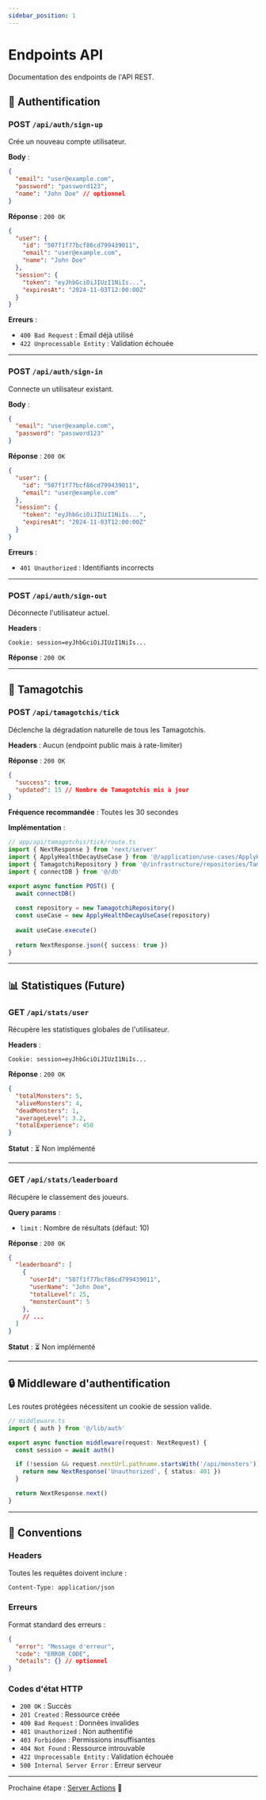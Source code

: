 ```yaml
---
sidebar_position: 1
---
```


# Endpoints API

Documentation des endpoints de l'API REST.

## 🔐 Authentification

### POST `/api/auth/sign-up`

Crée un nouveau compte utilisateur.

**Body** :
```json
{
  "email": "user@example.com",
  "password": "password123",
  "name": "John Doe" // optionnel
}
```

**Réponse** : `200 OK`
```json
{
  "user": {
    "id": "507f1f77bcf86cd799439011",
    "email": "user@example.com",
    "name": "John Doe"
  },
  "session": {
    "token": "eyJhbGciOiJIUzI1NiIs...",
    "expiresAt": "2024-11-03T12:00:00Z"
  }
}
```

**Erreurs** :
- `400 Bad Request` : Email déjà utilisé
- `422 Unprocessable Entity` : Validation échouée

---

### POST `/api/auth/sign-in`

Connecte un utilisateur existant.

**Body** :
```json
{
  "email": "user@example.com",
  "password": "password123"
}
```

**Réponse** : `200 OK`
```json
{
  "user": {
    "id": "507f1f77bcf86cd799439011",
    "email": "user@example.com"
  },
  "session": {
    "token": "eyJhbGciOiJIUzI1NiIs...",
    "expiresAt": "2024-11-03T12:00:00Z"
  }
}
```

**Erreurs** :
- `401 Unauthorized` : Identifiants incorrects

---

### POST `/api/auth/sign-out`

Déconnecte l'utilisateur actuel.

**Headers** :
```
Cookie: session=eyJhbGciOiJIUzI1NiIs...
```

**Réponse** : `200 OK`

---

## 🐾 Tamagotchis

### POST `/api/tamagotchis/tick`

Déclenche la dégradation naturelle de tous les Tamagotchis.

**Headers** : Aucun (endpoint public mais à rate-limiter)

**Réponse** : `200 OK`
```json
{
  "success": true,
  "updated": 15 // Nombre de Tamagotchis mis à jour
}
```

**Fréquence recommandée** : Toutes les 30 secondes

**Implémentation** :

```typescript
// app/api/tamagotchis/tick/route.ts
import { NextResponse } from 'next/server'
import { ApplyHealthDecayUseCase } from '@/application/use-cases/ApplyHealthDecayUseCase'
import { TamagotchiRepository } from '@/infrastructure/repositories/TamagotchiRepository'
import { connectDB } from '@/db'

export async function POST() {
  await connectDB()
  
  const repository = new TamagotchiRepository()
  const useCase = new ApplyHealthDecayUseCase(repository)
  
  await useCase.execute()
  
  return NextResponse.json({ success: true })
}
```

---

## 📊 Statistiques (Future)

### GET `/api/stats/user`

Récupère les statistiques globales de l'utilisateur.

**Headers** :
```
Cookie: session=eyJhbGciOiJIUzI1NiIs...
```

**Réponse** : `200 OK`
```json
{
  "totalMonsters": 5,
  "aliveMonsters": 4,
  "deadMonsters": 1,
  "averageLevel": 3.2,
  "totalExperience": 450
}
```

**Statut** : ⏳ Non implémenté

---

### GET `/api/stats/leaderboard`

Récupère le classement des joueurs.

**Query params** :
- `limit` : Nombre de résultats (défaut: 10)

**Réponse** : `200 OK`
```json
{
  "leaderboard": [
    {
      "userId": "507f1f77bcf86cd799439011",
      "userName": "John Doe",
      "totalLevel": 25,
      "monsterCount": 5
    },
    // ...
  ]
}
```

**Statut** : ⏳ Non implémenté

---

## 🔒 Middleware d'authentification

Les routes protégées nécessitent un cookie de session valide.

```typescript
// middleware.ts
import { auth } from '@/lib/auth'

export async function middleware(request: NextRequest) {
  const session = await auth()

  if (!session && request.nextUrl.pathname.startsWith('/api/monsters')) {
    return new NextResponse('Unauthorized', { status: 401 })
  }

  return NextResponse.next()
}
```

---

## 📝 Conventions

### Headers

Toutes les requêtes doivent inclure :

```
Content-Type: application/json
```

### Erreurs

Format standard des erreurs :

```json
{
  "error": "Message d'erreur",
  "code": "ERROR_CODE",
  "details": {} // optionnel
}
```

### Codes d'état HTTP

- `200 OK` : Succès
- `201 Created` : Ressource créée
- `400 Bad Request` : Données invalides
- `401 Unauthorized` : Non authentifié
- `403 Forbidden` : Permissions insuffisantes
- `404 Not Found` : Ressource introuvable
- `422 Unprocessable Entity` : Validation échouée
- `500 Internal Server Error` : Erreur serveur

---

Prochaine étape : [Server Actions](/docs/api/server-actions) 🚀
